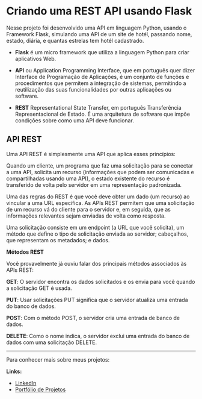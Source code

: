 # Criando uma REST API usando Flask

Nesse projeto foi desenvolvido uma API em linguagem Python, usando o Framework Flask, simulando uma API de um site de hotél, passando nome, estado, diária, e quantas estrelas tem hotél cadastrado.

* **Flask** é um micro framework que utiliza a linguagem Python para criar aplicativos Web.

* **API** ou Application Programming Interface, que em português quer dizer Interface de Programação de Aplicações, é um conjunto de funções e procedimentos que permitem a integração de sistemas, permitindo a reutilização das suas funcionalidades por outras aplicações ou software.

* **REST** Representational State Transfer, em português Transferência Representacional de Estado. É uma arquitetura de software que impõe condições sobre como uma API deve funcionar.

## API REST

Uma API REST é simplesmente uma API que aplica esses princípios:

Quando um cliente, um programa que faz uma solicitação para se conectar a uma API, solicita um recurso (informações que podem ser comunicadas e compartilhadas usando uma API), o estado existente do recurso é transferido de volta pelo servidor em uma representação padronizada.

Uma das regras do REST é que você deve obter um dado (um recurso) ao vincular a uma URL específica. As APIs REST permitem que uma solicitação de um recurso vá do cliente para o servidor e, em seguida, que as informações relevantes sejam enviadas de volta como resposta.

Uma solicitação consiste em um endpoint (a URL que você solicita), um método que define o tipo de solicitação enviada ao servidor; cabeçalhos, que representam os metadados; e dados. 

**Métodos REST**

Você provavelmente já ouviu falar dos principais métodos associados às APIs REST:

**GET**: O servidor encontra os dados solicitados e os envia para você quando a solicitação GET é usada.

**PUT**: Usar solicitações PUT significa que o servidor atualiza uma entrada do banco de dados.

**POST**: Com o método POST, o servidor cria uma entrada de banco de dados.

**DELETE**: Como o nome indica, o servidor exclui uma entrada do banco de dados com uma solicitação DELETE.

----------------------------------------------------------------

Para conhecer mais sobre meus projetos:

**Links:**
* [LinkedIn](https://www.linkedin.com/in/thiagovillani)
* [Portfólio de Projetos](https://github.com/villani31/Data_Science)
